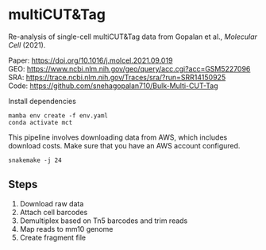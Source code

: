 # multiCUT&Tag

Re-analysis of single-cell multiCUT&Tag data from Gopalan et al., _Molecular Cell_ (2021).

Paper: https://doi.org/10.1016/j.molcel.2021.09.019  
GEO: https://www.ncbi.nlm.nih.gov/geo/query/acc.cgi?acc=GSM5227096  
SRA: https://trace.ncbi.nlm.nih.gov/Traces/sra/?run=SRR14150925  
Code: https://github.com/snehagopalan710/Bulk-Multi-CUT-Tag

Install dependencies

```
mamba env create -f env.yaml
conda activate mct
```

This pipeline involves downloading data from AWS, which includes download costs. Make sure that you have an AWS account configured.

```
snakemake -j 24
```

## Steps

1. Download raw data
2. Attach cell barcodes
3. Demultiplex based on Tn5 barcodes and trim reads
4. Map reads to mm10 genome
5. Create fragment file
